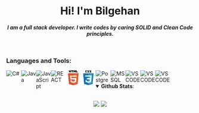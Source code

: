 
<h1 align = "center">Hi! I'm Bilgehan</h1>
<p align = "center"><i><strong>I am a full stack developer. I write codes by caring SOLID and Clean Code principles.</strong></i></p>


<br />

### Languages and Tools:

[<img align="left" alt="C#" width="40px" src="https://raw.githubusercontent.com/jmnote/z-icons/master/svg/csharp.svg" />][csharp]
[<img align="left" alt="Java" width="40px" src="https://raw.githubusercontent.com/jmnote/z-icons/master/svg/java.svg" />][java]
[<img align="left" alt="JavaScript" width="40px" src="https://raw.githubusercontent.com/jmnote/z-icons/master/svg/javascript.svg" />][JavaScript]
[<img align="left" alt="REACT" width="40px" src="https://upload.wikimedia.org/wikipedia/commons/thumb/4/47/React.svg/1200px-React.svg.png" />][React]
[<img align="left" alt="HTML" width="40px" src="https://raw.githubusercontent.com/github/explore/80688e429a7d4ef2fca1e82350fe8e3517d3494d/topics/html/html.png" />][html5]
[<img align="left" alt="CSS" width="40px" src="https://raw.githubusercontent.com/github/explore/80688e429a7d4ef2fca1e82350fe8e3517d3494d/topics/css/css.png" />][css]
[<img align="left" alt="Postgre" width="40px" src="https://upload.wikimedia.org/wikipedia/commons/2/29/Postgresql_elephant.svg" />][postgre]
[<img align="left" alt="MSSQL" width="40px" src="https://www.iconshock.com/image/Lumina/Database/microsoft_sql_server/" />][mssql]
[<img align="left" alt="VSCODE" width="40px" src="https://encrypted-tbn0.gstatic.com/images?q=tbn:ANd9GcSPBLLlRIzSnkyCOaKynb2i2SCvOYZh-8EYlw&usqp=CAU" />][oracle]
[<img align="left" alt="VSCODE" width="40px" src="https://upload.wikimedia.org/wikipedia/commons/thumb/9/9a/Visual_Studio_Code_1.35_icon.svg/1024px-Visual_Studio_Code_1.35_icon.svg.png" />][VisualStudioCode]
[<img align="left" alt="VSCODE" width="40px" src="https://raw.githubusercontent.com/jmnote/z-icons/master/svg/github.svg" />][github]


<br />
<br />



  <details open>
 <summary><b>Github Stats</b>: </summary>
<br>
<p align = "center">
  <img src = "https://github-readme-stats.vercel.app/api/top-langs/?username=BilgehanEROGLU9&langs_count=8&hide=TSQL,PLpgSQL&theme=vue-dark&layout=compact&show_icons=true">
  <img src = "https://github-readme-stats.vercel.app/api?username=BilgehanEROGLU9&hide=prs,issues,contribs&show_icons=true&hide_border=true&theme=vue-dark"> 

 
</p>

</details>





[csharp]: https://en.wikipedia.org/wiki/C_Sharp_(programming_language)
[java]: https://en.wikipedia.org/wiki/Java_(programming_language)
[JavaScript]: https://en.wikipedia.org/wiki/JavaScript
[postgre]: https://en.wikipedia.org/wiki/PostgreSQL
[mssql]: https://en.wikipedia.org/wiki/Microsoft_SQL_Server
[html5]: https://en.wikipedia.org/wiki/HTML5
[css]: https://en.wikipedia.org/wiki/CSS
[React]: https://en.wikipedia.org/wiki/React_(JavaScript_library)
[VisualStudioCode]: https://en.wikipedia.org/wiki/Visual_Studio_Code
[github]: https://en.wikipedia.org/wiki/GitHub
[oracle]: https://en.wikipedia.org/wiki/Oracle_Database
[instagram]: https://www.instagram.com/bilgehan_eroglu/?hl=tr
[linkedin]: https://www.linkedin.com/in/bilgehan-ero%C4%9Flu-659621210/
[mail]: mailto:bilgehaneroglu09@gmail.com
